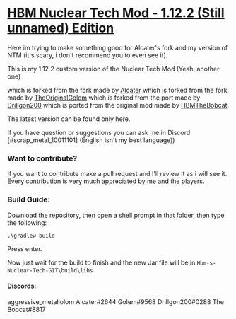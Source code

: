 # <u>**HBM Nuclear Tech Mod - 1.12.2 (Still unnamed) Edition**</u>

Here im trying to make something good for Alcater's fork and my version of NTM (it's scary, i don't recommend you to even see it).

This is my 1.12.2 custom version of the Nuclear Tech Mod (Yeah, another one)

which is forked from the fork made by [Alcater](https://github.com/Alcatergit/Hbm-s-Nuclear-Tech-GIT)
which is forked from the fork made by [TheOriginalGolem](https://github.com/TheOriginalGolem/Hbm-s-Nuclear-Tech-GIT)
which is forked from the port made by [Drillgon200](https://github.com/Drillgon200/Hbm-s-Nuclear-Tech-GIT)
which is ported from the original mod made by [HBMTheBobcat](https://github.com/HbmMods/Hbm-s-Nuclear-Tech-GIT).


The latest version can be found only here. 

If you have question or suggestions you can ask me in Discord [#scrap_metal_10011101] (English isn't my best language))

### **Want to contribute?**

If you want to contribute make a pull request and I'll review it as i will see it.
Every contribution is very much appreciated by me and the players.

### **Build Guide:**

Download the repository, then open a shell prompt in that folder, then type the following:

`.\gradlew build`

Press enter.

Now just wait for the build to finish and the new Jar file will be in `Hbm-s-Nuclear-Tech-GIT\build\libs`.


#### Discords:

aggressive_metallolom 
Alcater#2644 
Golem#9568 
Drillgon200#0288 
The Bobcat#8817 
